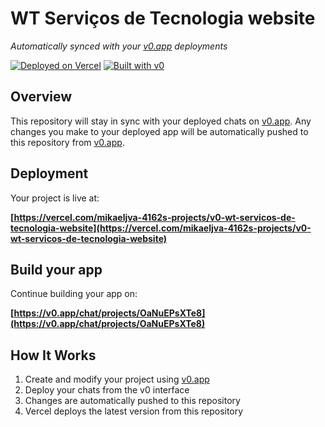 # WT Serviços de Tecnologia website

*Automatically synced with your [v0.app](https://v0.app) deployments*

[![Deployed on Vercel](https://img.shields.io/badge/Deployed%20on-Vercel-black?style=for-the-badge&logo=vercel)](https://vercel.com/mikaeljva-4162s-projects/v0-wt-servicos-de-tecnologia-website)
[![Built with v0](https://img.shields.io/badge/Built%20with-v0.app-black?style=for-the-badge)](https://v0.app/chat/projects/OaNuEPsXTe8)

## Overview

This repository will stay in sync with your deployed chats on [v0.app](https://v0.app).
Any changes you make to your deployed app will be automatically pushed to this repository from [v0.app](https://v0.app).

## Deployment

Your project is live at:

**[https://vercel.com/mikaeljva-4162s-projects/v0-wt-servicos-de-tecnologia-website](https://vercel.com/mikaeljva-4162s-projects/v0-wt-servicos-de-tecnologia-website)**

## Build your app

Continue building your app on:

**[https://v0.app/chat/projects/OaNuEPsXTe8](https://v0.app/chat/projects/OaNuEPsXTe8)**

## How It Works

1. Create and modify your project using [v0.app](https://v0.app)
2. Deploy your chats from the v0 interface
3. Changes are automatically pushed to this repository
4. Vercel deploys the latest version from this repository
